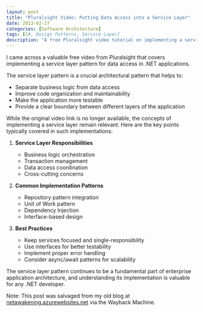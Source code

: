 ```yaml
---
layout: post
title: "Pluralsight Video: Putting Data Access into a Service Layer"
date: 2013-02-27
categories: [Software Architecture]
tags: [C#, Design Patterns, Service Layer]
description: "A free Pluralsight video tutorial on implementing a service layer pattern for data access in .NET applications."
---
```


I came across a valuable free video from Pluralsight that covers implementing a service layer pattern for data access in .NET applications.

The service layer pattern is a crucial architectural pattern that helps to:
- Separate business logic from data access
- Improve code organization and maintainability
- Make the application more testable
- Provide a clear boundary between different layers of the application

While the original video link is no longer available, the concepts of implementing a service layer remain relevant. Here are the key points typically covered in such implementations:

1. **Service Layer Responsibilities**
   - Business logic orchestration
   - Transaction management
   - Data access coordination
   - Cross-cutting concerns

2. **Common Implementation Patterns**
   - Repository pattern integration
   - Unit of Work pattern
   - Dependency Injection
   - Interface-based design

3. **Best Practices**
   - Keep services focused and single-responsibility
   - Use interfaces for better testability
   - Implement proper error handling
   - Consider async/await patterns for scalability

The service layer pattern continues to be a fundamental part of enterprise application architecture, and understanding its implementation is valuable for any .NET developer.

Note: This post was salvaged from my old blog at [netawakening.azurewebsites.net](https://web.archive.org/web/20161002115118/http://netawakening.azurewebsites.net/) via the Wayback Machine. 